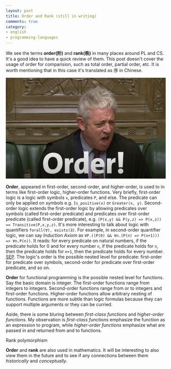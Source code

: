```yaml
---
layout: post
title: Order and Rank (still in writing)
comments: true
category:
- english
- programming-languages
---
```


We see the terms **order(阶)** and **rank(秩)** in many places around PL and CS. It's a good idea to have a quick review of them. This post doesn't cover the usage of order for comparision, such as total order, partial order, etc. It is worth mentioning that in this case it's translated as 序 in Chinese.

![order!](parliament-order.png)

**Order**, appeared in first-order, second-order, and higher-order, is used to in terms like first-order logic, higher-order functions. Very briefly, first-order logic is a logic with symbols `x`, predicates `P`, and else. The predicate can only be applied on symbols e.g. `Is_positive(x)` or `Greater(x, y)`. Second-order logic extends the first-order logic by allowing predicates over symbols (called first-order predicate) and predicates over first-order predicate (called first-order predicate), e.g. `(P(x,y) && P(y,z) => P(x,z)) == Transitive(P,x,y,z)`. It's more interesting to talk about logic with quantifiers `forall(∀), exists(∃)`. For example, in second-order quantifier logic, we can say _Induction Axiom_ as `∀P.((P(0) && ∀n.(P(n) => P(n+1))) => ∀n.P(n))`. It reads: for every predicate on natural numbers, if the predicate holds for 0 and for every number `n`, if the predicate holds for `n`, then the predicate holds for `n+1`, then the predicate holds for every number. [SEP][SEP:Second-order and Higher-order Logic]. The logic's order is the possible nested level for predicate: first-order for predicate over symbols, second-order for predicate over first-order predicate, and so on.

**Order** for functional programming is the possible nested level for functions. Say the basic domain is integer. The first-order functions range from integers to integers. Second-order functions range from or to integers and first-order functions. Higher-order functions allow arbitrary nesting of functions. Functions are more subtle than logic formulas because they can support multiple arguments or they can be curried.

Aside, there is some bluring between _first-class functions_ and _higher-order functions_. My observation is _first-class functions_ emphasize the function as an expression to program, while _higher-order functions_ emphasize what are passed in and returned from and to functions.

Rank polymorphism 

<!-- **Rank**, used in parametric polymorphism, means the possible nested level for _forall_ types. For example, `id : forall a. a -> a` is a rank-1 polymorphism, while `check_id : (forall a. a -> a) -> bool` is a rank-2 polymorphism. It's a written convenrtion to use _rank-2_ instead of _second-rank_ in this topic. -->

**Order** and **rank** are also used in mathematics. It will be interesting to also view them in the future and to see if any connections between them _historically_ and _conceptually_.

<!-- I admit that I am not that clear here for second-order functions and let me leave them for future editing. One question is second-order functions obviously take first-order functions as arguments, can they return a first-order function? Does `fun f -> fun x -> (f x) + 1` counts?  -->




[SEP:Second-order and Higher-order Logic]: https://plato.stanford.edu/entries/logic-higher-order/]